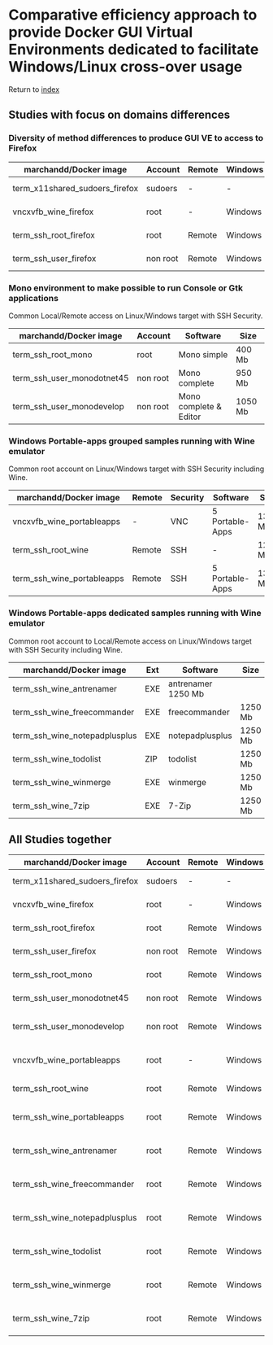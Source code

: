 # Comparative efficiency approach to provide Docker GUI Virtual Environments dedicated to facilitate Windows/Linux cross-over usage

Return to [index](https://github.com/marchandd/docker_index "Index")

## Studies with focus on domains differences

### Diversity of method differences to produce GUI VE to access to Firefox

| marchandd/Docker image | Account | Remote | Windows | Security | Size  
| --- | --- | --- | --- | --- | ---   
| term_x11shared_sudoers_firefox | sudoers | - | - | - | 450 Mb  
| vncxvfb_wine_firefox | root | - | Windows | VNC basic | 1250 Mb  
| term_ssh_root_firefox | root | Remote | Windows | SSH | 450 Mb  
| term_ssh_user_firefox | non root | Remote | Windows | SSH | 450 Mb  

### Mono environment to make possible to run Console or Gtk applications

Common Local/Remote access on Linux/Windows target with SSH Security.

| marchandd/Docker image | Account | Software | Size  
| --- | --- | --- | ---   
| term_ssh_root_mono | root | Mono simple | 400 Mb  
| term_ssh_user_monodotnet45 | non root | Mono complete | 950 Mb  
| term_ssh_user_monodevelop | non root | Mono complete & Editor | 1050 Mb  

### Windows Portable-apps grouped samples running with Wine emulator

Common root account on Linux/Windows target with SSH Security including Wine.

| marchandd/Docker image | Remote | Security | Software | Size  
| --- | --- | --- | --- | ---   
| vncxvfb_wine_portableapps | - | VNC | 5 Portable-Apps | 1300 Mb  
| term_ssh_root_wine | Remote | SSH | - | 1250 Mb  
| term_ssh_wine_portableapps | Remote | SSH | 5 Portable-Apps | 1300 Mb  

### Windows Portable-apps dedicated samples running with Wine emulator

Common root account to Local/Remote access on Linux/Windows target with SSH Security including Wine.

| marchandd/Docker image | Ext | Software | Size  
| --- | --- | --- | ---   
| term_ssh_wine_antrenamer | EXE | antrenamer 1250 Mb  
| term_ssh_wine_freecommander | EXE | freecommander | 1250 Mb  
| term_ssh_wine_notepadplusplus | EXE | notepadplusplus | 1250 Mb  
| term_ssh_wine_todolist | ZIP | todolist | 1250 Mb  
| term_ssh_wine_winmerge | EXE | winmerge | 1250 Mb  
| term_ssh_wine_7zip | EXE | 7-Zip | 1250 Mb  
 
## All Studies together

| marchandd/Docker image | Account | Remote | Windows | Security | Wine | Software | Size  
| --- | --- | --- | --- | --- | --- | --- | ---  
| term_x11shared_sudoers_firefox | sudoers | - | - | - | - | - | 450 Mb  
| vncxvfb_wine_firefox | root | - | Windows | VNC | Wine | - | 1250 Mb  
| term_ssh_root_firefox | root | Remote | Windows | SSH | - | - | 450 Mb  
| term_ssh_user_firefox | non root | Remote | Windows | SSH | - | - | 450 Mb  
| term_ssh_root_mono | root | Remote | Windows | SSH | - | Mono simple | 400 Mb  
| term_ssh_user_monodotnet45 | non root | Remote | Windows | SSH | - | Mono complete | 950 Mb  
| term_ssh_user_monodevelop | non root | Remote | Windows | SSH | - | Mono complete & Editor | 1050 Mb  
| vncxvfb_wine_portableapps | root | - | Windows | SSH | Wine | 5 Portable-Apps | 1300 Mb  
| term_ssh_root_wine | root | Remote | Windows | SSH | Wine | - | 1250 Mb  
| term_ssh_wine_portableapps | root | Remote | Windows | SSH | Wine | 5 Portable-Apps | 1300 Mb  
| term_ssh_wine_antrenamer | root | Remote | Windows | SSH | Wine | 1 Portable-App | 1250 Mb  
| term_ssh_wine_freecommander | root | Remote | Windows | SSH | Wine | 1 Portable-App | 1250 Mb  
| term_ssh_wine_notepadplusplus | root | Remote | Windows | SSH | Wine | 1 Portable-App | 1250 Mb  
| term_ssh_wine_todolist | root | Remote | Windows | SSH | Wine | 1 Portable-App | 1250 Mb  
| term_ssh_wine_winmerge | root | Remote | Windows | SSH | Wine | 1 Portable-App | 1250 Mb  
| term_ssh_wine_7zip | root | Remote | Windows | SSH | Wine | 1 Portable-App | 1250 Mb  

